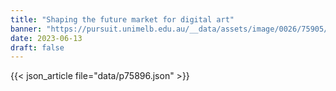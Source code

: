 ```yaml
---
title: "Shaping the future market for digital art"
banner: "https://pursuit.unimelb.edu.au/__data/assets/image/0026/75905/Shaping-the-future-market-for-digital-art_c9b1c373-2fb9-446f-b15c-3ffe38b2b504.jpg"
date: 2023-06-13
draft: false
---
```


{{< json_article file="data/p75896.json" >}}